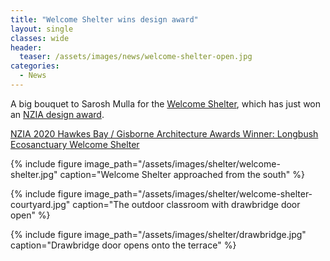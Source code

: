 ```yaml
---
title: "Welcome Shelter wins design award"
layout: single
classes: wide
header:
  teaser: /assets/images/news/welcome-shelter-open.jpg
categories:
  - News
---
```


A big bouquet to Sarosh Mulla for the [Welcome Shelter](/shelter), which has just won an [NZIA design award](https://www.nzia.co.nz/awards/local/award-detail/8920).

[NZIA 2020 Hawkes Bay / Gisborne Architecture Awards Winner: Longbush Ecosanctuary Welcome Shelter](https://www.nzia.co.nz/awards/local/award-detail/8920)

{% include figure image_path="/assets/images/shelter/welcome-shelter.jpg" caption="Welcome Shelter approached from the south" %}

{% include figure image_path="/assets/images/shelter/welcome-shelter-courtyard.jpg" caption="The outdoor classroom with drawbridge door open" %}

{% include figure image_path="/assets/images/shelter/drawbridge.jpg" caption="Drawbridge door opens onto the terrace" %}

